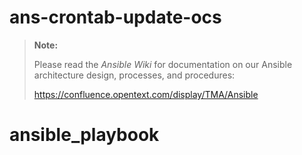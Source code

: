 # ans-crontab-update-ocs
> **Note:**
>
> Please read the _Ansible Wiki_ for documentation on our Ansible architecture design, processes, and procedures:
>
> https://confluence.opentext.com/display/TMA/Ansible
# ansible_playbook
